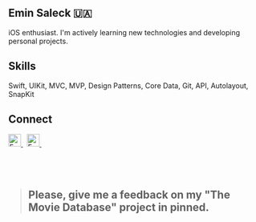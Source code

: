 

## **Emin Saleck** 🇺🇦

iOS enthusiast. I'm actively learning new technologies and developing personal projects.

## **Skills**
<p>
Swift, UIKit, MVC, MVP, Design Patterns, Core Data, Git, API, Autolayout, SnapKit
</p>

## **Connect**
 <a href="https://www.linkedin.com/in/eminsaleck1001/" target="_blank"> 
   <img align="" alt="Emin's LinkedIn" width="25px" src="https://www.vectorlogo.zone/logos/linkedin/linkedin-icon.svg" /> 
 </a> &nbsp;
<a href="mailto:lemin08@gmail.com" target="_blank"> 
   <img align="" alt="Emin's LinkedIn" width="25px" src="https://www.vectorlogo.zone/logos/gmail/gmail-icon.svg" /> 
 </a> &nbsp;
 <br>
<br>
<br>
<br>

> ## **Please, give me a feedback on my "The Movie Database" project in pinned.**





